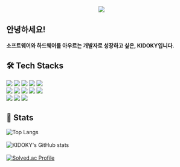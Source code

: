 <div align="center">
    <img src="https://capsule-render.vercel.app/api?type=waving&color=gradient&height=180&text=Hello!%20I'm%20KIDOKY!&animation=fadeIn&fontColor=ffffff&fontSize=60" />
</div>

## 안녕하세요!  
**소프트웨어와 하드웨어를 아우르는 개발자로 성장하고 싶은, KIDOKY입니다.**  

## 🛠️ Tech Stacks  
<div style="text-align: left;">
    <img src="https://img.shields.io/badge/C-A8B9CC?style=for-the-badge&logo=C&logoColor=white">
    <img src="https://img.shields.io/badge/C++-00599C?style=for-the-badge&logo=C%2B%2B&logoColor=white">
    <img src="https://img.shields.io/badge/Arduino-00878F?style=for-the-badge&logo=Arduino&logoColor=white">
    <img src="https://img.shields.io/badge/Java-007396?style=for-the-badge&logo=Java&logoColor=white">
    <img src="https://img.shields.io/badge/Linux-FCC624?style=for-the-badge&logo=Linux&logoColor=white">
    <br>
    <img src="https://img.shields.io/badge/Github-181717?style=for-the-badge&logo=Github&logoColor=white">
    <img src="https://img.shields.io/badge/Notion-000000?style=for-the-badge&logo=Notion&logoColor=white">
    <img src="https://img.shields.io/badge/Python-3776AB?style=for-the-badge&logo=Python&logoColor=white">
    <img src="https://img.shields.io/badge/jQuery-0769AD?style=for-the-badge&logo=jQuery&logoColor=white">
    <img src="https://img.shields.io/badge/MySQL-4479A1?style=for-the-badge&logo=MySQL&logoColor=white">
    <br>
    <img src="https://img.shields.io/badge/HTML5-E34F26?style=for-the-badge&logo=HTML5&logoColor=white">
    <img src="https://img.shields.io/badge/CSS3-1572B6?style=for-the-badge&logo=CSS3&logoColor=white">
    <img src="https://img.shields.io/badge/Javascript-F7DF1E?style=for-the-badge&logo=Javascript&logoColor=white">
</div>

## 🏅 Stats
![Top Langs](https://github-readme-stats.vercel.app/api/top-langs/?username=KIDOKY&layout=compact&theme=tokyonight)<br></br>
![KIDOKY's GitHub stats](https://github-readme-stats.vercel.app/api?username=KIDOKY&show_icons=true&theme=tokyonight)<br></br>
[![Solved.ac Profile](http://mazassumnida.wtf/api/v2/generate_badge?boj=kidoky0329)](https://solved.ac/kidoky0329/)
